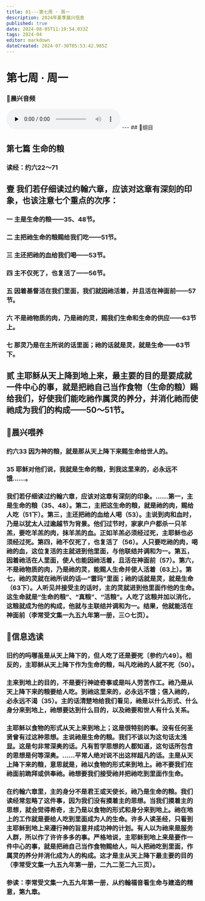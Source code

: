 ```yaml
---
title: 01---第七周 · 周一
description: 2024年夏季晨兴信息
published: true
date: 2024-08-05T11:19:54.033Z
tags: 2024-04
editor: markdown
dateCreated: 2024-07-30T05:53:42.985Z
---
```


# 第七周 · 周一
### 🎵晨兴音频
<audio id="audio" controls="" preload="none">
      <source id="mp3" src="/2024-04/week7/week7day1.mp3">
</audio>
---
## 📖纲目

## 第七篇    生命的粮

### 读经：约六22～71

## **壹**    **我们若仔细读过约翰六章，应该对这章有深刻的印象，也该注意七个重点的次序：**

### 一    主是生命的粮——35、48节。

### 二    主把祂生命的粮赐给我们吃——51节。

### 三    主还把祂的血给我们喝——53节。

### 四    主不仅死了，也复活了——56节。

### 五    因着基督活在我们里面，我们就因祂活着，并且活在神面前——57节。

### 六    不是祂物质的肉，乃是祂的灵，赐我们生命和生命的供应——63节上。

### 七    那灵乃是在主所说的话里面；祂的话就是灵，就是生命——63节下。

## **贰**    **主耶稣从天上降到地上来，最主要的目的是要成就一件中心的事，就是把祂自己当作食物（生命的粮）赐给我们，好使我们能吃祂作属灵的养分，并消化祂而使祂成为我们的构成——50～51节。**

## 📖晨兴喂养

### 约六33    因为神的粮，就是那从天上降下来赐生命给世人的。

### 35    耶稣对他们说，我就是生命的粮，到我这里来的，必永远不饿……。

### 我们若仔细读过约翰六章，应该对这章有深刻的印象。……第一，主是生命的粮（35、48）。第二，主把这生命的粮，就是祂的肉，赐给人吃（51下）。第三，主还把祂的血给人喝（53）。主说到肉和血时，乃是以犹太人过逾越节为背景。他们过节时，家家户户都杀一只羊羔，要吃羊羔的肉，抹羊羔的血。正如羊羔必须经过死，主耶稣也必须经过死。第四，祂不仅死了，也复活了（56）。人只要吃祂的肉，喝祂的血，这位复活的主就进到他里面，与他联结并调和为一。第五，因着祂活在人里面，使人也能因祂活着，且活在神面前（57）。第六，不是祂物质的肉，乃是祂的灵，能赐人生命并使人活着（63上）。第七，祂的灵就在祂所说的话—“雷玛”里面；祂的话就是灵，就是生命（63下）。人听见并接受主的话时，主的灵就进到他里面作他的生命。这生命就是“生命的粮”、“真粮”、“活粮”。人吃了这粮并加以消化，这粮就成为他的构成，他就与主联结并调和为一。结果，他就能活在神面前（李常受文集一九五九年第一册，三○七页）。

## 📖信息选读

### 旧约的吗哪虽是从天上降下的，但人吃了还是要死〔参约六49〕。相反的，主耶稣从天上降下作为生命的粮，叫凡吃祂的人就不死（50）。

### 主来到地上的目的，不是要行神迹奇事或是叫人劳苦作工。祂乃是从天上降下来的粮要给人吃。到祂这里来的，必永远不饿；信入祂的，必永远不渴（35）。主的话清楚地给我们看见，祂是以什么形式、什么身分来到地上，祂想要达到什么目的，以及祂要和世人有什么关系。

### 主耶稣以食物的形式从天上来到地上；这是很特别的事。没有任何圣贤曾有过这种思想。主说祂是生命的粮。我们不该以为这句话太浅显。这是句非常深奥的话。凡有哲学思想的人都知道，这句话所包含的思想是何等深奥。……平常人绝对说不出这样超凡的话。主是从天上降下来的粮，意思就是，祂以食物的形式来到地上。祂不要我们在祂面前跪拜或供奉祂。祂想要我们接受祂并把祂吃到里面作生命。

### 在约翰六章里，主的身分不是君王或天使长，祂乃是生命的粮。我们读经常忽略了这件事，因为我们没有摸着主的思想。当我们摸着主的思想，就会觉得希奇，主乃是以食物的形式和身分来到地上。祂在地上的工作就是要给人吃到里面成为人的生命。许多人读圣经，只看到主耶稣到地上来遵行神的旨意并成功神的计划。有人以为祂来是服务人群，所以作了许许多多的事。严格地说，主耶稣到地上来是要作一件中心的事，就是把祂自己当作食物赐给人，叫人把祂吃到里面，作属灵的养分并消化成为人的构成。这才是主从天上降下最主要的目的（李常受文集一九五九年第一册，二九二至二九三页）。

### 参读：李常受文集一九五九年第一册，从约翰福音看生命与建造的精意，第九章。
<!-- Google tag (gtag.js) -->
<script async src="https://www.googletagmanager.com/gtag/js?id=G-1P8709Z16T"></script>
<script>
  window.dataLayer = window.dataLayer || [];
  function gtag(){dataLayer.push(arguments);}
  gtag('js', new Date());

  gtag('config', 'G-1P8709Z16T');
</script>
